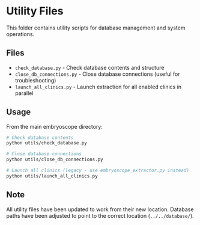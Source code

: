 # Utility Files

This folder contains utility scripts for database management and system operations.

## Files

- `check_database.py` - Check database contents and structure
- `close_db_connections.py` - Close database connections (useful for troubleshooting)
- `launch_all_clinics.py` - Launch extraction for all enabled clinics in parallel

## Usage

From the main embryoscope directory:

```bash
# Check database contents
python utils/check_database.py

# Close database connections
python utils/close_db_connections.py

# Launch all clinics (legacy - use embryoscope_extractor.py instead)
python utils/launch_all_clinics.py
```

## Note

All utility files have been updated to work from their new location. Database paths have been adjusted to point to the correct location (`../../database/`). 